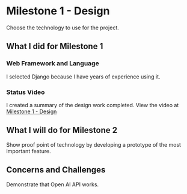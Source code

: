 # Milestone 1 - Design 

Choose the technology to use for the project.


## What I did for Milestone 1

### Web Framework and Language

I selected Django because I have years of experience using it.


### Status Video 

I created a summary of the design work completed.  View the video at 
[Milestone 1 - Design](Video.md)


## What I will do for Milestone 2

Show proof point of technology by developing a prototype of the most important feature.


## Concerns and Challenges

Demonstrate that Open AI API works.

